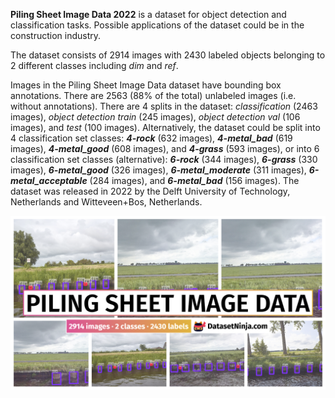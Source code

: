 **Piling Sheet Image Data 2022** is a dataset for object detection and classification tasks. Possible applications of the dataset could be in the construction industry. 

The dataset consists of 2914 images with 2430 labeled objects belonging to 2 different classes including *dim* and *ref*.

Images in the Piling Sheet Image Data dataset have bounding box annotations. There are 2563 (88% of the total) unlabeled images (i.e. without annotations). There are 4 splits in the dataset: *classification* (2463 images), *object detection train* (245 images), *object detection val* (106 images), and *test* (100 images). Alternatively, the dataset could be split into 4 classification set classes: ***4-rock*** (632 images), ***4-metal_bad*** (619 images), ***4-metal_good*** (608 images), and ***4-grass*** (593 images), or into 6 classification set classes (alternative): ***6-rock*** (344 images), ***6-grass*** (330 images), ***6-metal_good*** (326 images), ***6-metal_moderate*** (311 images), ***6-metal_acceptable*** (284 images), and ***6-metal_bad*** (156 images). The dataset was released in 2022 by the Delft University of Technology, Netherlands and Witteveen+Bos, Netherlands.

<img src="https://github.com/dataset-ninja/piling-sheet-image-data/raw/main/visualizations/poster.png">
